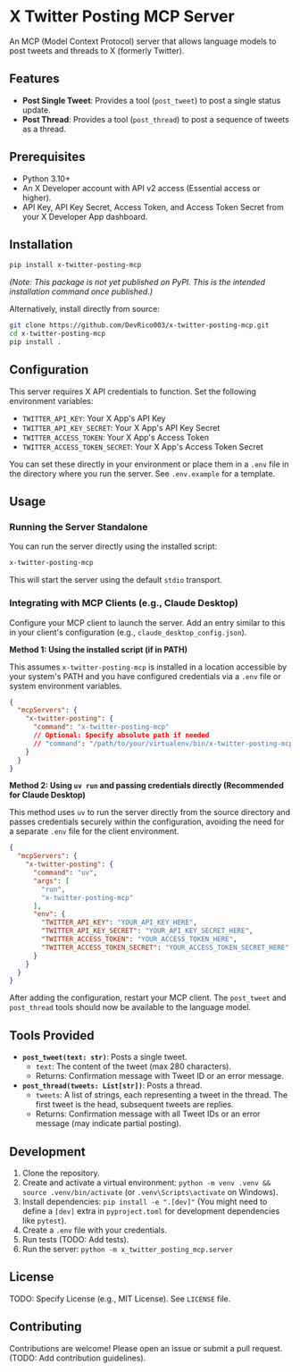 # X Twitter Posting MCP Server

An MCP (Model Context Protocol) server that allows language models to post tweets and threads to X (formerly Twitter).

## Features

*   **Post Single Tweet**: Provides a tool (`post_tweet`) to post a single status update.
*   **Post Thread**: Provides a tool (`post_thread`) to post a sequence of tweets as a thread.

## Prerequisites

*   Python 3.10+
*   An X Developer account with API v2 access (Essential access or higher).
*   API Key, API Key Secret, Access Token, and Access Token Secret from your X Developer App dashboard.

## Installation

```bash
pip install x-twitter-posting-mcp
```

*(Note: This package is not yet published on PyPI. This is the intended installation command once published.)*

Alternatively, install directly from source:

```bash
git clone https://github.com/DevRico003/x-twitter-posting-mcp.git
cd x-twitter-posting-mcp
pip install .
```

## Configuration

This server requires X API credentials to function. Set the following environment variables:

*   `TWITTER_API_KEY`: Your X App's API Key
*   `TWITTER_API_KEY_SECRET`: Your X App's API Key Secret
*   `TWITTER_ACCESS_TOKEN`: Your X App's Access Token
*   `TWITTER_ACCESS_TOKEN_SECRET`: Your X App's Access Token Secret

You can set these directly in your environment or place them in a `.env` file in the directory where you run the server. See `.env.example` for a template.

## Usage

### Running the Server Standalone

You can run the server directly using the installed script:

```bash
x-twitter-posting-mcp
```

This will start the server using the default `stdio` transport.

### Integrating with MCP Clients (e.g., Claude Desktop)

Configure your MCP client to launch the server. Add an entry similar to this in your client's configuration (e.g., `claude_desktop_config.json`).

**Method 1: Using the installed script (if in PATH)**

This assumes `x-twitter-posting-mcp` is installed in a location accessible by your system's PATH and you have configured credentials via a `.env` file or system environment variables.

```json
{
  "mcpServers": {
    "x-twitter-posting": {
      "command": "x-twitter-posting-mcp"
      // Optional: Specify absolute path if needed
      // "command": "/path/to/your/virtualenv/bin/x-twitter-posting-mcp"
    }
  }
}
```

**Method 2: Using `uv run` and passing credentials directly (Recommended for Claude Desktop)**

This method uses `uv` to run the server directly from the source directory and passes credentials securely within the configuration, avoiding the need for a separate `.env` file for the client environment.

```json
{
  "mcpServers": {
    "x-twitter-posting": {
      "command": "uv", 
      "args": [
        "run",
        "x-twitter-posting-mcp"
      ],
      "env": {
        "TWITTER_API_KEY": "YOUR_API_KEY_HERE",
        "TWITTER_API_KEY_SECRET": "YOUR_API_KEY_SECRET_HERE",
        "TWITTER_ACCESS_TOKEN": "YOUR_ACCESS_TOKEN_HERE",
        "TWITTER_ACCESS_TOKEN_SECRET": "YOUR_ACCESS_TOKEN_SECRET_HERE"
      }
    }
  }
}
```

After adding the configuration, restart your MCP client. The `post_tweet` and `post_thread` tools should now be available to the language model.

## Tools Provided

*   **`post_tweet(text: str)`**: Posts a single tweet.
    *   `text`: The content of the tweet (max 280 characters).
    *   Returns: Confirmation message with Tweet ID or an error message.
*   **`post_thread(tweets: List[str])`**: Posts a thread.
    *   `tweets`: A list of strings, each representing a tweet in the thread. The first tweet is the head, subsequent tweets are replies.
    *   Returns: Confirmation message with all Tweet IDs or an error message (may indicate partial posting).

## Development

1.  Clone the repository.
2.  Create and activate a virtual environment: `python -m venv .venv && source .venv/bin/activate` (or `.venv\Scripts\activate` on Windows).
3.  Install dependencies: `pip install -e ".[dev]"` (You might need to define a `[dev]` extra in `pyproject.toml` for development dependencies like `pytest`).
4.  Create a `.env` file with your credentials.
5.  Run tests (TODO: Add tests).
6.  Run the server: `python -m x_twitter_posting_mcp.server`

## License

TODO: Specify License (e.g., MIT License). See `LICENSE` file.

## Contributing

Contributions are welcome! Please open an issue or submit a pull request. (TODO: Add contribution guidelines).